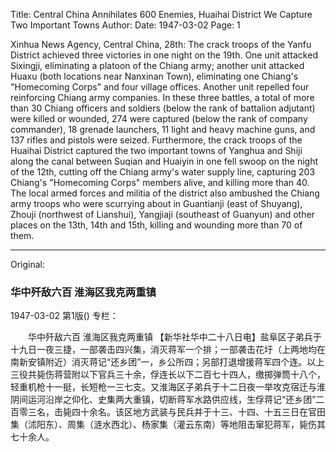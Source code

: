 Title: Central China Annihilates 600 Enemies, Huaihai District We Capture Two Important Towns
Author:
Date: 1947-03-02
Page: 1

Xinhua News Agency, Central China, 28th: The crack troops of the Yanfu District achieved three victories in one night on the 19th. One unit attacked Sixingji, eliminating a platoon of the Chiang army; another unit attacked Huaxu (both locations near Nanxinan Town), eliminating one Chiang's "Homecoming Corps" and four village offices. Another unit repelled four reinforcing Chiang army companies. In these three battles, a total of more than 30 Chiang officers and soldiers (below the rank of battalion adjutant) were killed or wounded, 274 were captured (below the rank of company commander), 18 grenade launchers, 11 light and heavy machine guns, and 137 rifles and pistols were seized. Furthermore, the crack troops of the Huaihai District captured the two important towns of Yanghua and Shiji along the canal between Suqian and Huaiyin in one fell swoop on the night of the 12th, cutting off the Chiang army's water supply line, capturing 203 Chiang's "Homecoming Corps" members alive, and killing more than 40. The local armed forces and militia of the district also ambushed the Chiang army troops who were scurrying about in Guantianji (east of Shuyang), Zhouji (northwest of Lianshui), Yangjiaji (southeast of Guanyun) and other places on the 13th, 14th and 15th, killing and wounding more than 70 of them.



<hr /> 

Original: 


### 华中歼敌六百  淮海区我克两重镇

1947-03-02
第1版()
专栏：

　　华中歼敌六百
    淮海区我克两重镇
    【新华社华中二十八日电】盐阜区子弟兵于十九日一夜三捷，一部袭击四兴集，消灭蒋军一个排；一部袭击花圩（上两地均在南新安镇附近）消灭蒋记“还乡团”一，乡公所四；另部打退增援蒋军四个连。以上三役共毙伤蒋营附以下官兵三十余，俘连长以下二百七十四人，缴掷弹筒十八个，轻重机枪十一挺，长短枪一三七支。又淮海区子弟兵于十二日夜一举攻克宿迁与淮阴间运河沿岸之仰化、史集两大重镇，切断蒋军水路供应线，生俘蒋记“还乡团”二百零三名，击毙四十余名。该区地方武装与民兵并于十三、十四、十五三日在官田集（沭阳东）、周集（涟水西北）、杨家集（灌云东南）等地阻击窜犯蒋军，毙伤其七十余人。
